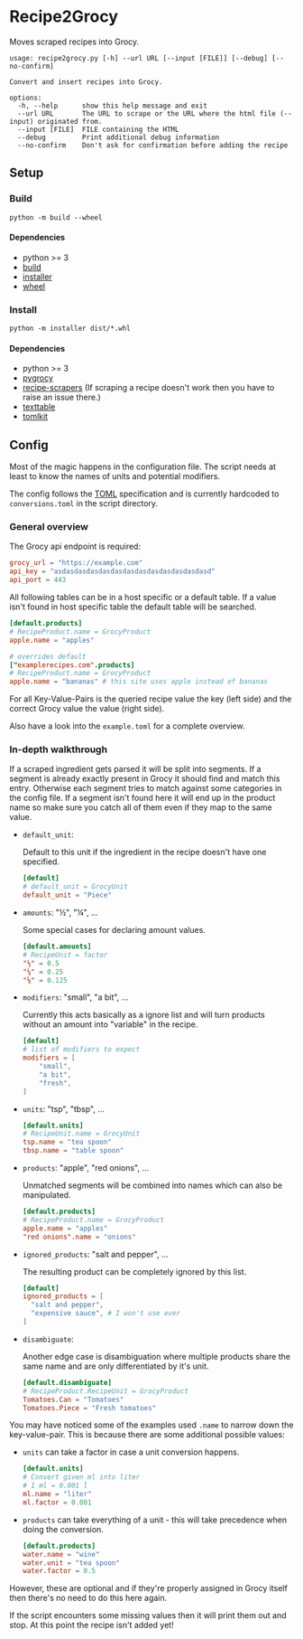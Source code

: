 # Recipe2Grocy

Moves scraped recipes into Grocy.

```
usage: recipe2grocy.py [-h] --url URL [--input [FILE]] [--debug] [--no-confirm]

Convert and insert recipes into Grocy.

options:
  -h, --help      show this help message and exit
  --url URL       The URL to scrape or the URL where the html file (--input) originated from.
  --input [FILE]  FILE containing the HTML
  --debug         Print additional debug information
  --no-confirm    Don't ask for confirmation before adding the recipe
```
## Setup
### Build
```
python -m build --wheel
```
#### Dependencies
* python >= 3
* [build](https://github.com/pypa/build)
* [installer](https://github.com/pypa/installer)
* [wheel](https://github.com/pypa/wheel)

### Install
```
python -m installer dist/*.whl
```

#### Dependencies
* python >= 3
* [pygrocy](https://github.com/SebRut/pygrocy)
* [recipe-scrapers](https://github.com/hhursev/recipe-scrapers) (If scraping a recipe doesn't work then you have to raise an issue there.)
* [texttable](https://github.com/foutaise/texttable/)
* [tomlkit](https://github.com/sdispater/tomlkit)

## Config

Most of the magic happens in the configuration file.
The script needs at least to know the names of units and potential modifiers.

The config follows the [TOML](https://toml.io/en/latest) specification and is currently hardcoded to `conversions.toml` in the script directory.

### General overview

The Grocy api endpoint is required:
``` toml
grocy_url = "https://example.com"
api_key = "asdasdasdasdasdasdasdasdasdasdasdasdasd"
api_port = 443
```

All following tables can be in a host specific or a default table.
If a value isn't found in host specific table the default table will be searched.
``` toml
[default.products]
# RecipeProduct.name = GrocyProduct
apple.name = "apples"

# overrides default
["examplerecipes.com".products]
# RecipeProduct.name = GrocyProduct
apple.name = "bananas" # this site uses apple instead of bananas
```

For all Key-Value-Pairs is the queried recipe value the key (left side) and the correct Grocy value the value (right side).

Also have a look into the `example.toml` for a complete overview.

### In-depth walkthrough

If a scraped ingredient gets parsed it will be split into segments. If a segment is already exactly present in Grocy it should find and match this entry. Otherwise each segment tries to match against some categories in the config file. If a segment isn't found here it will end up in the product name so make sure you catch all of them even if they map to the same value.

* `default_unit`:

  Default to this unit if the ingredient in the recipe doesn't have one specified.
  ``` toml
  [default]
  # default_unit = GrocyUnit
  default_unit = "Piece"
  ```

* `amounts`: "½", "¼", …

  Some special cases for declaring amount values.
  ``` toml
  [default.amounts]
  # RecipeUnit = factor
  "½" = 0.5
  "¼" = 0.25
  "⅛" = 0.125
  ```

* `modifiers`: "small", "a bit", …

  Currently this acts basically as a ignore list and will turn products without an amount into "variable" in the recipe.
  ``` toml
  [default]
  # list of modifiers to expect
  modifiers = [
      "small",
      "a bit",
      "fresh",
  ]
  ```

* `units`: "tsp", "tbsp", …
  ``` toml
  [default.units]
  # RecipeUnit.name = GrocyUnit
  tsp.name = "tea spoon"
  tbsp.name = "table spoon"
  ```

* `products`: "apple", "red onions", …

  Unmatched segments will be combined into names which can also be manipulated.
  ``` toml
  [default.products]
  # RecipeProduct.name = GrocyProduct
  apple.name = "apples"
  "red onions".name = "onions"
  ```

* `ignored_products`: "salt and pepper", …

  The resulting product can be completely ignored by this list.
  ``` toml
  [default]
  ignored_products = [
    "salt and pepper",
    "expensive sauce", # I won't use ever
  ]
  ```

* `disambiguate`:

  Another edge case is disambiguation where multiple products share the same name and are only differentiated by it's unit.
  ``` toml
  [default.disambiguate]
  # RecipeProduct.RecipeUnit = GrocyProduct
  Tomatoes.Can = "Tomatoes"
  Tomatoes.Piece = "Fresh tomatoes"
  ```

You may have noticed some of the examples used `.name` to narrow down the key-value-pair.
This is because there are some additional possible values:
* `units` can take a factor in case a unit conversion happens.
  ``` toml
  [default.units]
  # Convert given ml into liter
  # 1 ml = 0.001 l
  ml.name = "liter"
  ml.factor = 0.001
  ```
* `products` can take everything of a unit - this will take precedence when doing the conversion.
  ``` toml
  [default.products]
  water.name = "wine"
  water.unit = "tea spoon"
  water.factor = 0.5
  ```
However, these are optional and if they're properly assigned in Grocy itself then there's no need to do this here again.

If the script encounters some missing values then it will print them out and stop. At this point the recipe isn't added yet!

